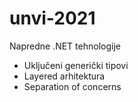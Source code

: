 # unvi-2021
Napredne .NET tehnologije

- Uključeni generički tipovi
- Layered arhitektura
- Separation of concerns
